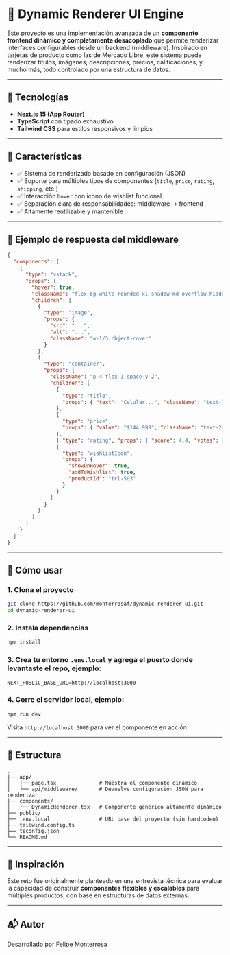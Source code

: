 # 🧩 Dynamic Renderer UI Engine

Este proyecto es una implementación avanzada de un **componente frontend dinámico y completamente desacoplado** que permite renderizar interfaces configurables desde un backend (middleware). Inspirado en tarjetas de producto como las de Mercado Libre, este sistema puede renderizar títulos, imágenes, descripciones, precios, calificaciones, y mucho más, todo controlado por una estructura de datos.

---

## 🚀 Tecnologías

- **Next.js 15 (App Router)**
- **TypeScript** con tipado exhaustivo
- **Tailwind CSS** para estilos responsivos y limpios

---

## 🎯 Características

- ✅ Sistema de renderizado basado en configuración (JSON)
- ✅ Soporte para múltiples tipos de componentes (`title`, `price`, `rating`, `shipping`, etc.)
- ✅ Interacción `hover` con ícono de wishlist funcional
- ✅ Separación clara de responsabilidades: middleware → frontend
- ✅ Altamente reutilizable y mantenible

---

## 🧪 Ejemplo de respuesta del middleware

```json
{
  "components": [
    {
      "type": "vstack",
      "props": {
        "hover": true,
        "className": "flex bg-white rounded-xl shadow-md overflow-hidden max-w-4xl",
        "children": [
          {
            "type": "image",
            "props": {
              "src": "...",
              "alt": "...",
              "className": "w-1/3 object-cover"
            }
          },
          {
            "type": "container",
            "props": {
              "className": "p-4 flex-1 space-y-2",
              "children": [
                {
                  "type": "title",
                  "props": { "text": "Celular...", "className": "text-lg" }
                },
                {
                  "type": "price",
                  "props": { "value": "$144.999", "className": "text-2xl" }
                },
                { "type": "rating", "props": { "score": 4.4, "votes": 78 } },
                {
                  "type": "wishlistIcon",
                  "props": {
                    "showOnHover": true,
                    "addToWishlist": true,
                    "productId": "tcl-503"
                  }
                }
              ]
            }
          }
        ]
      }
    }
  ]
}
```

---

## 🧰 Cómo usar

### 1. Clona el proyecto

```bash
git clone https://github.com/monterrosaf/dynamic-renderer-ui.git
cd dynamic-renderer-ui
```

### 2. Instala dependencias

```bash
npm install
```

### 3. Crea tu entorno `.env.local` y agrega el puerto donde levantaste el repo, ejemplo:

```env
NEXT_PUBLIC_BASE_URL=http://localhost:3000
```

### 4. Corre el servidor local, ejemplo:

```bash
npm run dev
```

Visita `http://localhost:3000` para ver el componente en acción.

---

## 📁 Estructura

```
.
├── app/
│   ├── page.tsx              # Muestra el componente dinámico
│   └── api/middleware/       # Devuelve configuración JSON para renderizar
├── components/
│   └── DynamicRenderer.tsx   # Componente genérico altamente dinámico
├── public/
├── .env.local                # URL base del proyecto (sin hardcodeo)
├── tailwind.config.ts
├── tsconfig.json
└── README.md
```

---

## 🧠 Inspiración

Este reto fue originalmente planteado en una entrevista técnica para evaluar la capacidad de construir **componentes flexibles y escalables** para múltiples productos, con base en estructuras de datos externas.

---

## 📬 Autor

Desarrollado por [Felipe Monterrosa](mailto:felipe.monterrosa@hotmail.com.com)
